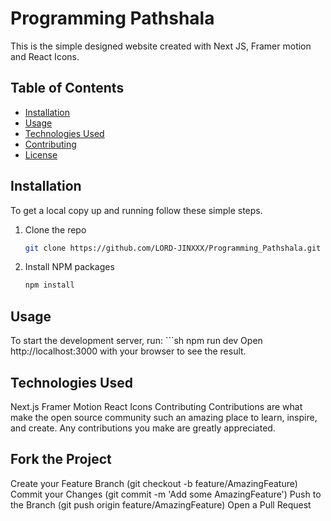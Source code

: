 # Programming Pathshala

This is the simple designed website created with Next JS, Framer motion and React Icons.

## Table of Contents

- [Installation](#installation)
- [Usage](#usage)
- [Technologies Used](#technologies-used)
- [Contributing](#contributing)
- [License](#license)

## Installation

To get a local copy up and running follow these simple steps.

1. Clone the repo
    ```sh
    git clone https://github.com/LORD-JINXXX/Programming_Pathshala.git
    ```
2. Install NPM packages
    ```sh
    npm install
    ```

## Usage

To start the development server, run:
      ```sh
      npm run dev
Open http://localhost:3000 with your browser to see the result.

## Technologies Used
Next.js
Framer Motion
React Icons
Contributing
Contributions are what make the open source community such an amazing place to learn, inspire, and create. Any contributions you make are greatly appreciated.

## Fork the Project
Create your Feature Branch (git checkout -b feature/AmazingFeature)
Commit your Changes (git commit -m 'Add some AmazingFeature')
Push to the Branch (git push origin feature/AmazingFeature)
Open a Pull Request
